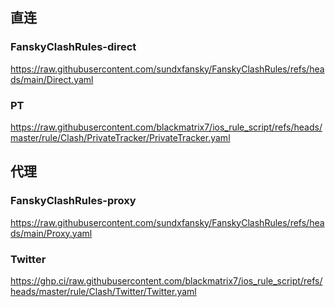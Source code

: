 ## 直连

### FanskyClashRules-direct
https://raw.githubusercontent.com/sundxfansky/FanskyClashRules/refs/heads/main/Direct.yaml

### PT
https://raw.githubusercontent.com/blackmatrix7/ios_rule_script/refs/heads/master/rule/Clash/PrivateTracker/PrivateTracker.yaml

## 代理

### FanskyClashRules-proxy
https://raw.githubusercontent.com/sundxfansky/FanskyClashRules/refs/heads/main/Proxy.yaml


### Twitter
https://ghp.ci/raw.githubusercontent.com/blackmatrix7/ios_rule_script/refs/heads/master/rule/Clash/Twitter/Twitter.yaml

